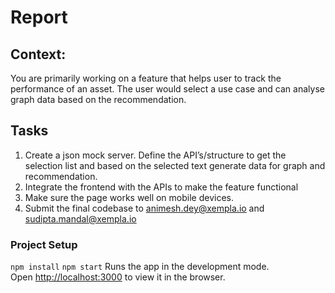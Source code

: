 # Report

## Context: 
You are primarily working on a feature that helps user to track the performance of an asset. The user would select a use case and can analyse graph data based on the recommendation.

## Tasks

1. Create a json mock server. Define the API’s/structure to get the selection list and based on the selected text generate data for graph and recommendation.
2. Integrate the frontend with the APIs to make the feature functional
3. Make sure the page works well on mobile devices.
4. Submit the final codebase to [animesh.dey@xempla.io](mailto:animesh.dey@xempla.io) and [sudipta.mandal@xempla.io](mailto:sudipta.mandal@xempla.io)

### Project Setup

`npm install`
`npm start`
Runs the app in the development mode.\
Open [http://localhost:3000](http://localhost:3000) to view it in the browser.
